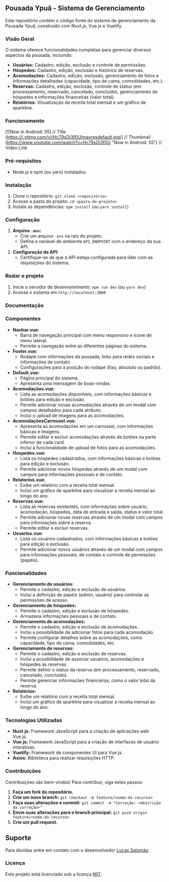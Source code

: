 ## Pousada Ypuã - Sistema de Gerenciamento

Este repositório contém o código fonte do sistema de gerenciamento da Pousada Ypuã, construído com Nuxt.js, Vue.js e Vuetify.

### Visão Geral

O sistema oferece funcionalidades completas para gerenciar diversos aspectos da pousada, incluindo:

- **Usuários:** Cadastro, edição, exclusão e controle de permissões.
- **Hóspedes:** Cadastro, edição, exclusão e histórico de reservas.
- **Acomodações:** Cadastro, edição, exclusão, gerenciamento de fotos e informações detalhadas (capacidade, tipo de cama, comodidades, etc.).
- **Reservas:** Cadastro, edição, exclusão, controle de status (em processamento, reservado, cancelado, concluído), gerenciamento de hóspedes e informações financeiras (valor total).
- **Relatórios:** Visualização da receita total mensal e um gráfico de sparkline.

### Funcionamento

[![Now in Android: 55]          // Title
(https://i.ytimg.com/vi/Hc79sDi3f0U/maxresdefault.jpg)] // Thumbnail
(https://www.youtube.com/watch?v=Hc79sDi3f0U "Now in Android: 55")    // Video Link


### Pré-requisitos

- Node.js e npm (ou yarn) instalados.

### Instalação

1. Clone o repositório: `git clone <repositório>`
2. Acesse a pasta do projeto: `cd <pasta-do-projeto>`
3. Instale as dependências: `npm install` (ou `yarn install`)

### Configuração

1. **Arquivo `.env`:**
    - Crie um arquivo `.env` na raiz do projeto.
    - Defina a variável de ambiente `API_ENDPOINT` com o endereço da sua API.
2. **Configuração da API:**
    - Certifique-se de que a API esteja configurada para lidar com as requisições do sistema.

### Rodar o projeto

1. Inicie o servidor de desenvolvimento: `npm run dev` (ou `yarn dev`)
2. Acesse o sistema em `http://localhost:3000`

### Documentação

### Componentes

- **Navbar.vue:**
    - Barra de navegação principal com menu responsivo e ícone de menu lateral.
    - Permite a navegação entre as diferentes páginas do sistema.
- **Footer.vue:**
    - Rodapé com informações da pousada, links para redes sociais e informações de contato.
    - Configurações para a posição do rodapé (fixo, absoluto ou padrão).
- **Default.vue:**
    - Página principal do sistema.
    - Apresenta uma mensagem de boas-vindas.
- **Acomodações.vue:**
    - Lista as acomodações disponíveis, com informações básicas e botões para edição e exclusão.
    - Permite adicionar novas acomodações através de um modal com campos detalhados para cada atributo.
    - Inclui o upload de imagens para as acomodações.
- **AcomodaçõesCarrousel.vue:**
    - Apresenta as acomodações em um carrossel, com informações básicas e imagens.
    - Permite editar e excluir acomodações através de botões na parte inferior de cada card.
    - Inclui a funcionalidade de upload de fotos para as acomodações.
- **Hospedes.vue:**
    - Lista os hóspedes cadastrados, com informações básicas e botões para edição e exclusão.
    - Permite adicionar novos hóspedes através de um modal com campos para informações pessoais e de contato.
- **Relatorios.vue:**
    - Exibe um relatório com a receita total mensal.
    - Inclui um gráfico de sparkline para visualizar a receita mensal ao longo do ano.
- **Reservas.vue:**
    - Lista as reservas existentes, com informações sobre usuário, acomodação, hóspedes, data de entrada e saída, status e valor total.
    - Permite adicionar novas reservas através de um modal com campos para informações sobre a reserva.
    - Permite editar e excluir reservas.
- **Usuarios.vue:**
    - Lista os usuários cadastrados, com informações básicas e botões para edição e exclusão.
    - Permite adicionar novos usuários através de um modal com campos para informações pessoais, de contato e controle de permissões (papéis).

### Funcionalidades

- **Gerenciamento de usuários:**
    - Permite o cadastro, edição e exclusão de usuários.
    - Inclui a definição de papéis (admin, usuário) para controlar as permissões de acesso.
- **Gerenciamento de hóspedes:**
    - Permite o cadastro, edição e exclusão de hóspedes.
    - Armazena informações pessoais e de contato.
- **Gerenciamento de acomodações:**
    - Permite o cadastro, edição e exclusão de acomodações.
    - Inclui a possibilidade de adicionar fotos para cada acomodação.
    - Permite configurar detalhes sobre as acomodações, como capacidade, tipo de cama, comodidades, etc.
- **Gerenciamento de reservas:**
    - Permite o cadastro, edição e exclusão de reservas.
    - Inclui a possibilidade de associar usuários, acomodações e hóspedes às reservas.
    - Permite definir o status da reserva (em processamento, reservado, cancelado, concluído).
    - Permite gerenciar informações financeiras, como o valor total da reserva.
- **Relatórios:**
    - Exibe um relatório com a receita total mensal.
    - Inclui um gráfico de sparkline para visualizar a receita mensal ao longo do ano.

### Tecnologias Utilizadas

- **Nuxt.js:** Framework JavaScript para a criação de aplicações web Vue.js.
- **Vue.js:** Framework JavaScript para a criação de interfaces de usuário interativas.
- **Vuetify:** Framework de componentes UI para Vue.js.
- **Axios:** Biblioteca para realizar requisições HTTP.

### Contribuições

Contribuições são bem-vindas! Para contribuir, siga estes passos:

1. **Faça um fork do repositório.**
2. **Crie um novo branch:** `git checkout -b feature/<nome-do-recurso>`
3. **Faça suas alterações e commit:** `git commit -m "Correção: <descrição da correção>"`
4. **Envie suas alterações para o branch principal:** `git push origin feature/<nome-do-recurso>`
5. **Crie um pull request.**

## Suporte

Para dúvidas entre em contato com o desenvolvedor [Lucas Salomão](lucastadeusalomao@gmail.com).

### Licença

Este projeto está licenciado sob a licença [MIT](https://console.cloud.google.com/LICENSE).
